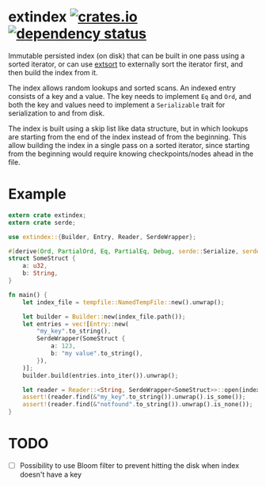 extindex
[![crates.io](https://img.shields.io/crates/v/extindex.svg)](https://crates.io/crates/extindex)
[![dependency status](https://deps.rs/repo/github/appaquet/extindex-rs/status.svg)](https://deps.rs/repo/github/appaquet/extindex-rs)
=========

Immutable persisted index (on disk) that can be built in one pass using a sorted iterator, or can
use [extsort](https://crates.io/crates/extsort) to externally sort the iterator first, and
then build the index from it.

The index allows random lookups and sorted scans. An indexed entry consists of a key and a value.
The key needs to implement `Eq` and `Ord`, and both the key and values need to implement a
`Serializable` trait for serialization to and from disk.

The index is built using a skip list like data structure, but in which lookups are starting from
the end of the index instead of from the beginning. This allow building the index in a single
pass on a sorted iterator, since starting from the beginning would require knowing
checkpoints/nodes ahead in the file.

# Example <!-- keep in sync with serde_struct.rs  -->

```rust
extern crate extindex;
extern crate serde;

use extindex::{Builder, Entry, Reader, SerdeWrapper};

#[derive(Ord, PartialOrd, Eq, PartialEq, Debug, serde::Serialize, serde::Deserialize)]
struct SomeStruct {
    a: u32,
    b: String,
}

fn main() {
    let index_file = tempfile::NamedTempFile::new().unwrap();

    let builder = Builder::new(index_file.path());
    let entries = vec![Entry::new(
        "my_key".to_string(),
        SerdeWrapper(SomeStruct {
            a: 123,
            b: "my value".to_string(),
        }),
    )];
    builder.build(entries.into_iter()).unwrap();

    let reader = Reader::<String, SerdeWrapper<SomeStruct>>::open(index_file).unwrap();
    assert!(reader.find(&"my_key".to_string()).unwrap().is_some());
    assert!(reader.find(&"notfound".to_string()).unwrap().is_none());
}
```

# TODO

- [ ] Possibility to use Bloom filter to prevent hitting the disk when index doesn't have a key
